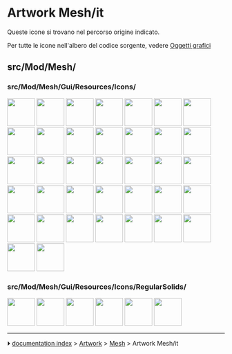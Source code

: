 # Artwork Mesh/it
Queste icone si trovano nel percorso origine indicato.

Per tutte le icone nell\'albero del codice sorgente, vedere [Oggetti grafici](Artwork/it.md)

## src/Mod/Mesh/

### src/Mod/Mesh/Gui/Resources/Icons/

<img alt="" src=images/Mesh_AddFacet.svg  style="width:64px;"> <img alt="" src=images/Mesh_BoundingBox.svg  style="width:64px;"> <img alt="" src=images/Mesh_BuildRegularSolid.svg  style="width:64px;"> <img alt="" src=images/Mesh_CrossSections.svg  style="width:64px;"> <img alt="" src=images/Mesh_CurvatureInfo.svg  style="width:64px;"> <img alt="" src=images/Mesh_Decimating.svg  style="width:64px;"> <img alt="" src=images/Mesh_Difference.svg  style="width:64px;"> <img alt="" src=images/Mesh_EvaluateFacet.svg  style="width:64px;"> <img alt="" src=images/Mesh_EvaluateSolid.svg  style="width:64px;"> <img alt="" src=images/Mesh_Evaluation.svg  style="width:64px;"> <img alt="" src=images/Mesh_Export.svg  style="width:64px;"> <img alt="" src=images/Mesh_FillInteractiveHole.svg  style="width:64px;"> <img alt="" src=images/Mesh_FillupHoles.svg  style="width:64px;"> <img alt="" src=images/Mesh_FlipNormals.svg  style="width:64px;"> <img alt="" src=images/Mesh_FromPartShape.svg  style="width:64px;"> <img alt="" src=images/Mesh_HarmonizeNormals.svg  style="width:64px;"> <img alt="" src=images/Mesh_Import.svg  style="width:64px;"> <img alt="" src=images/Mesh_Intersection.svg  style="width:64px;"> <img alt="" src=images/Mesh_Merge.svg  style="width:64px;"> <img alt="" src=images/Mesh_Pipette.svg  style="width:64px;"> <img alt="" src=images/Mesh_PolyCut.svg  style="width:64px;"> <img alt="" src=images/Mesh_PolyTrim.svg  style="width:64px;"> <img alt="" src=images/Mesh_RemeshGmsh.svg  style="width:64px;"> <img alt="" src=images/Mesh_RemoveCompByHand.svg  style="width:64px;"> <img alt="" src=images/Mesh_RemoveComponents.svg  style="width:64px;"> <img alt="" src=images/Mesh_Scale.svg  style="width:64px;"> <img alt="" src=images/Mesh_SectionByPlane.svg  style="width:64px;"> <img alt="" src=images/Mesh_Segmentation.svg  style="width:64px;"> <img alt="" src=images/Mesh_SegmentationBestFit.svg  style="width:64px;"> <img alt="" src=images/Mesh_Smoothing.svg  style="width:64px;"> <img alt="" src=images/Mesh_SplitComponents.svg  style="width:64px;"> <img alt="" src=images/Mesh_Tree.svg  style="width:64px;"> <img alt="" src=images/Mesh_Tree_Curvature_Plot.svg  style="width:64px;"> <img alt="" src=images/Mesh_TrimByPlane.svg  style="width:64px;"> <img alt="" src=images/Mesh_Union.svg  style="width:64px;"> <img alt="" src=images/Mesh_VertexCurvature.svg  style="width:64px;"> <img alt="" src=images/Workbench_Mesh.svg  style="width:64px;">

### src/Mod/Mesh/Gui/Resources/Icons/RegularSolids/

<img alt="" src=images/Mesh_Cone.svg  style="width:64px;"> <img alt="" src=images/Mesh_Cube.svg  style="width:64px;"> <img alt="" src=images/Mesh_Cylinder.svg  style="width:64px;"> <img alt="" src=images/Mesh_Ellipsoid.svg  style="width:64px;"> <img alt="" src=images/Mesh_Sphere.svg  style="width:64px;"> <img alt="" src=images/Mesh_Torus.svg  style="width:64px;">



---
⏵ [documentation index](../README.md) > [Artwork](Category_Artwork.md) > [Mesh](Category_Mesh.md) > Artwork Mesh/it
